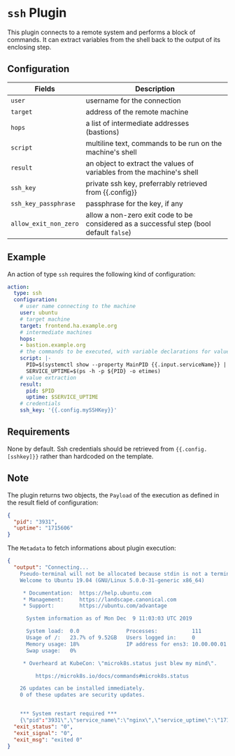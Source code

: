 # `ssh` Plugin

This plugin connects to a remote system and performs a block of commands. It can extract variables from the shell back to the output of its enclosing step.

## Configuration

|Fields|Description
|---|---
| `user` | username for the connection
| `target` | address of the remote machine
| `hops` | a list of intermediate addresses (bastions)
| `script` | multiline text, commands to be run on the machine's shell
| `result` | an object to extract the values of variables from the machine's shell
| `ssh_key` | private ssh key, preferrably retrieved from {{.config}}
| `ssh_key_passphrase` | passphrase for the key, if any
| `allow_exit_non_zero` | allow a non-zero exit code to be considered as a successful step (bool default `false`)

## Example

An action of type `ssh` requires the following kind of configuration:

```yaml
action:
  type: ssh
  configuration:
    # user name connecting to the machine
    user: ubuntu
    # target machine
    target: frontend.ha.example.org
    # intermediate machines
    hops:
    - bastion.example.org
    # the commands to be executed, with variable declarations for value extraction
    script: |-
      PID=$(systemctl show --property MainPID {{.input.serviceName}} | cut -d= -f2)
      SERVICE_UPTIME=$(ps -h -p ${PID} -o etimes)
    # value extraction
    result: 
      pid: $PID
      uptime: $SERVICE_UPTIME
    # credentials
    ssh_key: '{{.config.mySSHKey}}'
```

## Requirements

None by default. Ssh credentials should be retrieved from `{{.config.[sshkey]}}` rather than hardcoded on the template.

## Note

The plugin returns two objects, the `Payload` of the execution as defined in the result field of configuration:

```json
{
  "pid": "3931",
  "uptime": "1715606"
}
```

The `Metadata` to fetch informations about plugin execution:

```json
{
  "output": "Connecting...
    Pseudo-terminal will not be allocated because stdin is not a terminal.
    Welcome to Ubuntu 19.04 (GNU/Linux 5.0.0-31-generic x86_64)

     * Documentation:  https://help.ubuntu.com
     * Management:     https://landscape.canonical.com
     * Support:        https://ubuntu.com/advantage

      System information as of Mon Dec  9 11:03:03 UTC 2019

      System load:  0.0               Processes:           111
      Usage of /:   23.7% of 9.52GB   Users logged in:     0
      Memory usage: 18%               IP address for ens3: 10.00.00.01
      Swap usage:   0%

     * Overheard at KubeCon: \"microk8s.status just blew my mind\".

         https://microk8s.io/docs/commands#microk8s.status

    26 updates can be installed immediately.
    0 of these updates are security updates.


    *** System restart required ***
    {\"pid":"3931\",\"service_name\":\"nginx\",\"service_uptime\":\"1715606\"}",
  "exit_status": "0",
  "exit_signal": "0",
  "exit_msg": "exited 0"
}
```
